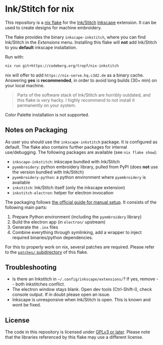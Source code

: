 # Ink/Stitch for nix
This repository is a [nix flake](https://nixos.org/manual/nix/stable/command-ref/new-cli/nix3-flake.html) for the [Ink/Stitch](https://inkstitch.org/) [Inkscape](https://inkscape.org/) extension.
It can be used to create designs for machine embroidery.

The flake provides the binary `inkscape-inkstitch`,
where you can find Ink/Stitch in the *Extensions* menu.
Installing this flake will **not** add Ink/Stitch to you **default** inkscape installation.

Run with:

```bash
nix run git+https://codeberg.org/tropf/nix-inkstitch
```

nix will offer to add `https://nix-serve.hq.c3d2.de` as a binary cache.
Answering **yes** is **recommended**, in order to avoid long builds (30+ min) on your local machine.

> Parts of the software stack of Ink/Stitch are horribly outdated,
> and this flake is *very* hacky.
> I highly recommend to not install it permanently on your system.

Color Palette installation is not supported.

## Notes on Packaging
As user you should use the `inkscape-inkstitch` package.
It is configured as default.
The flake also contains further packages for internal use/debugging.
The following packages are available (see `nix flake show`):

- `inkscape-inkstitch`: inkscape bundled with Ink/Stitch
- `pyembroidery`: python embroidery library, pulled from PyPI (does **not** use the version bundled with Ink/Stitch)
- `pyembroidery-python`: a python environment where `pyembroidery` is available
- `inkstitch`: Ink/Stitch itself (only the inkscape extension)
- `inkstitch-electron`: helper for electron invocation

The packaging follows [the official guide for manual setup](https://inkstitch.org/developers/inkstitch/manual-setup/).
It consists of the following main parts:

1. Prepare Python environment (including the `pyembroidery` library)
2. Build the electron app (in `electron/` upstream)
3. Generate the `.inx` files
4. Combine everything through symlinking, add a wrapper to inject required binaries/python dependencies.

For this to properly work on nix, several patches are required.
Please refer to the [`patches/` subdirectory](patches/) of this flake.

## Troubleshooting
- Is there an Inkstitch in `~/.config/inkscape/extensions/`?
  If yes, remove -- both inkstitches conflict.
- The electron window stays blank.
  Open dev tools (Ctrl-Shift-I), check console output. If in doubt please open an issue.
- Inkscape is unresponsive when Ink/Stitch is open.
  This is known and wont be fixed.

## License
The code in this repository is licensed under [GPLv3 or later](./COPYING).
Please note that the libraries referenced by this flake may use a different license.
